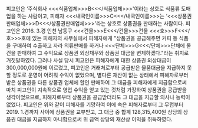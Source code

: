 피고인은 ‘주식회사 <<<식품업체>>>B<<</식품업체>>>'이라는 상호로 식품류 도매업을 하는 사람이고, 피해자 <<<내국인이름>>>C<<</내국인이름>>>는 ‘<<<상품권판매업체>>>D<<</상품권판매업체>>>'라는 상호로 상품권을 판매하는 사람이다.
피고인은 2016. 3.경 인천 남동구 <<<건물>>>E<<</건물>>>건물 <<<호>>>F<<</호>>>호에 있는 피해자의 사무실에서 피해자에게 "상품권을 공급해주면 커피 등 식품을 구매하여 수출하고 자라 의류판매를 하거나 <<<단체>>>G<<</단체>>>단체에 물건을 판매하여 그 수익으로 상품권 외상채무와 상품권 대금을 변제하겠다."라는 취지로 거짓말하였다.
그러나 사실 당시 피고인은 피해자에게 대한 상품권 외상대금이 300,000,000원에 이르렀고, 피고인은 거래처로부터 공급받은 물품대금을 지급하지 못할 정도로 운영이 어려워 수익이 없었으며, 별다른 재산이 없는 상태에서 피해자로부터 받은 상품권을 다른 상품권 업체에 할인 판매하여 그 대금을 피해자에게 지급함으로써 마치 피고인이 지속적으로 영업 수익을 얻고 있는 것처럼 가장하여 상품권을 공급받을 생각이었으므로, 피해자로부터 상품권을 공급받더라도 그 대금을 지급할 의사나 능력이 없었다.
피고인은 위와 같이 피해자를 기망하여 이에 속은 피해자로부터 그 무렵부터 2019. 1.경까지 사이에 상품권을 교부받고, 그 대금 중 합계 128,315,400원 상당의 상품권 대금을 지급하지 아니함으로써 위 금액 상당의 재산상 이익을 취득하였다.